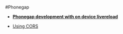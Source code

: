 #Phonegap

* [**Phonegap development with on device livereload**](http://www.hiddentao.com/archives/2014/08/18/phonegap-development-with-on-device-livereload/)

* [Using CORS](http://www.html5rocks.com/en/tutorials/cors/)